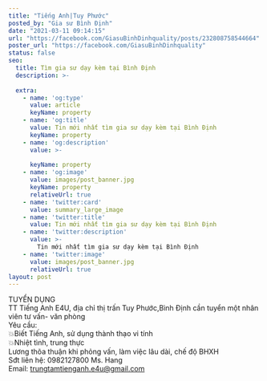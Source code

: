 ```yaml
---
title: "Tiếng Anh|Tuy Phước"
posted_by: "Gia sư Bình Định"
date: "2021-03-11 09:14:15"
url: "https://facebook.com/GiasuBinhDinhquality/posts/232808758544664"
poster_url: "https://facebook.com/GiasuBinhDinhquality"
status: false
seo:
  title: Tìm gia sư dạy kèm tại Bình Định
  description: >-
    
  extra:
    - name: 'og:type'
      value: article
      keyName: property
    - name: 'og:title'
      value: Tin mới nhất tìm gia sư dạy kèm tại Bình Định
      keyName: property
    - name: 'og:description'
      value: >-
        
      keyName: property
    - name: 'og:image'
      value: images/post_banner.jpg
      keyName: property
      relativeUrl: true
    - name: 'twitter:card'
      value: summary_large_image
    - name: 'twitter:title'
      value: Tin mới nhất tìm gia sư dạy kèm tại Bình Định
    - name: 'twitter:description'
      value: >-
        Tin mới nhất tìm gia sư dạy kèm tại Bình Định
    - name: 'twitter:image'
      value: images/post_banner.jpg
      relativeUrl: true
layout: post
---
```

TUYỂN DỤNG<br>TT Tiếng Anh E4U, địa chỉ thị trấn Tuy Phước,Bình Định cần tuyển một nhân viên tư vấn- văn phòng<br>Yêu cầu:<br>💥Biết Tiếng Anh, sử dụng thành thạo vi tính<br>💥Nhiệt tình, trung thực<br>Lương thõa thuận khi phỏng vấn, làm việc lâu dài, chế độ BHXH<br>Sđt liên hệ: 0982127800 Ms. Hang<br>Email: trungtamtienganh.e4u@gmail.com

